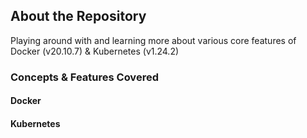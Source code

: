 ## About the Repository

Playing around with and learning more about various core features of Docker (v20.10.7) & Kubernetes (v1.24.2)

### Concepts & Features Covered

#### Docker

#### Kubernetes


